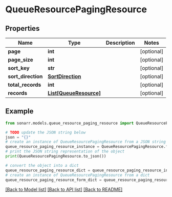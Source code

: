 # QueueResourcePagingResource


## Properties

Name | Type | Description | Notes
------------ | ------------- | ------------- | -------------
**page** | **int** |  | [optional] 
**page_size** | **int** |  | [optional] 
**sort_key** | **str** |  | [optional] 
**sort_direction** | [**SortDirection**](SortDirection.md) |  | [optional] 
**total_records** | **int** |  | [optional] 
**records** | [**List[QueueResource]**](QueueResource.md) |  | [optional] 

## Example

```python
from sonarr.models.queue_resource_paging_resource import QueueResourcePagingResource

# TODO update the JSON string below
json = "{}"
# create an instance of QueueResourcePagingResource from a JSON string
queue_resource_paging_resource_instance = QueueResourcePagingResource.from_json(json)
# print the JSON string representation of the object
print(QueueResourcePagingResource.to_json())

# convert the object into a dict
queue_resource_paging_resource_dict = queue_resource_paging_resource_instance.to_dict()
# create an instance of QueueResourcePagingResource from a dict
queue_resource_paging_resource_form_dict = queue_resource_paging_resource.from_dict(queue_resource_paging_resource_dict)
```
[[Back to Model list]](../README.md#documentation-for-models) [[Back to API list]](../README.md#documentation-for-api-endpoints) [[Back to README]](../README.md)


